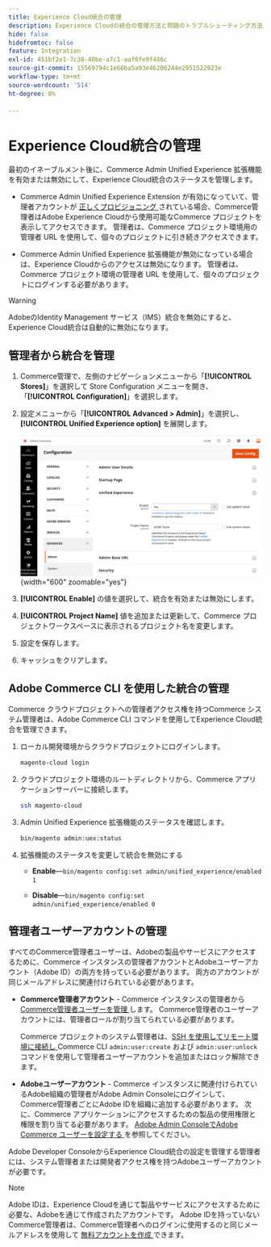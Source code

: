 ```yaml
---
title: Experience Cloud統合の管理
description: Experience Cloudの統合の管理方法と問題のトラブルシューティング方法について説明します
hide: false
hidefromtoc: false
feature: Integration
exl-id: 451bf2e1-7c38-40be-a7c1-aaf0fe9f486c
source-git-commit: 15569794c1e66ba5a93e46206244e2951522923e
workflow-type: tm+mt
source-wordcount: '514'
ht-degree: 0%

---
```


# Experience Cloud統合の管理

最初のイネーブルメント後に、Commerce Admin Unified Experience 拡張機能を有効または無効にして、Experience Cloud統合のステータスを管理します。

- Commerce Admin Unified Experience Extension が有効になっていて、管理者アカウントが [ 正しくプロビジョニング ](#manage-admin-user-accounts) されている場合、Commerce管理者はAdobe Experience Cloudから使用可能なCommerce プロジェクトを表示してアクセスできます。 管理者は、Commerce プロジェクト環境用の管理者 URL を使用して、個々のプロジェクトに引き続きアクセスできます。

- Commerce Admin Unified Experience 拡張機能が無効になっている場合は、Experience Cloudからのアクセスは無効になります。 管理者は、Commerce プロジェクト環境の管理者 URL を使用して、個々のプロジェクトにログインする必要があります。

>[!WARNING]
>
>AdobeのIdentity Management サービス（IMS）統合を無効にすると、Experience Cloud統合は自動的に無効になります。

## 管理者から統合を管理

1. Commerce管理で、左側のナビゲーションメニューから「**[!UICONTROL Stores]**」を選択して Store Configuration メニューを開き、「**[!UICONTROL Configuration]**」を選択します。

1. 設定メニューから「**[!UICONTROL Advanced > Admin]**」を選択し、**[!UICONTROL Unified Experience option]** を展開します。

   ![Experience Cloud統合用の管理ストア設定 ](./assets/admin-uex-manage-settings.png){width="600" zoomable="yes"}

1. **[!UICONTROL Enable]** の値を選択して、統合を有効または無効にします。

1. **[!UICONTROL Project Name]** 値を追加または更新して、Commerce プロジェクトワークスペースに表示されるプロジェクト名を変更します。

1. 設定を保存します。

1. キャッシュをクリアします。

## Adobe Commerce CLI を使用した統合の管理

Commerce クラウドプロジェクトへの管理者アクセス権を持つCommerce システム管理者は、Adobe Commerce CLI コマンドを使用してExperience Cloud統合を管理できます。

1. ローカル開発環境からクラウドプロジェクトにログインします。

   ```bash
   magento-cloud login
   ```

1. クラウドプロジェクト環境のルートディレクトリから、Commerce アプリケーションサーバーに接続します。

   ```bash
   ssh magento-cloud
   ```

1. Admin Unified Experience 拡張機能のステータスを確認します。

   ```bash
   bin/magento admin:uex:status
   ```

1. 拡張機能のステータスを変更して統合を無効にする

   - **Enable**—`bin/magento config:set admin/unified_experience/enabled 1`

   - **Disable**—`bin/magento config:set admin/unified_experience/enabled 0`

## 管理者ユーザーアカウントの管理

すべてのCommerce管理者ユーザーは、Adobeの製品やサービスにアクセスするために、Commerce インスタンスの管理者アカウントとAdobeユーザーアカウント（Adobe ID）の両方を持っている必要があります。 両方のアカウントが同じメールアドレスに関連付けられている必要があります。

- **Commerce管理者アカウント** - Commerce インスタンスの管理者から [Commerce管理者ユーザーを管理 ](../systems/permissions-users-all.md) します。 Commerce管理者のユーザーアカウントには、管理者ロールが割り当てられている必要があります。

  Commerce プロジェクトのシステム管理者は、[SSH を使用してリモート環境に接続し ](https://experienceleague.adobe.com/docs/commerce-cloud-service/user-guide/develop/secure-connections.html?lang=ja#connect-to-a-remote-environment)Commerce CLI `admin:user:create` および `admin:user:unlock` コマンドを使用して管理者ユーザーアカウントを追加またはロック解除できます。

- **Adobeユーザーアカウント** - Commerce インスタンスに関連付けられているAdobe組織の管理者がAdobe Admin Consoleにログインして、Commerce管理者ごとにAdobe IDを組織に追加する必要があります。 次に、Commerce アプリケーションにアクセスするための製品の使用権限と権限を割り当てる必要があります。 [Adobe Admin ConsoleでAdobe Commerce ユーザーを設定する ](adobe-ims-config.md#step-4-configure-adobe-commerce-users-in-the-adobe-admin-console) を参照してください。

Adobe Developer ConsoleからExperience Cloud統合の設定を管理する管理者には、システム管理者または開発者アクセス権を持つAdobeユーザーアカウントが必要です。

>[!NOTE]
>
>Adobe IDは、Experience Cloudを通じて製品やサービスにアクセスするために必要な、Adobeを通じて作成されたアカウントです。 Adobe IDを持っていないCommerce管理者は、Commerce管理者へのログインに使用するのと同じメールアドレスを使用して [ 無料アカウントを作成 ](https://helpx.adobe.com/jp/manage-account/using/create-update-adobe-id.html) できます。
